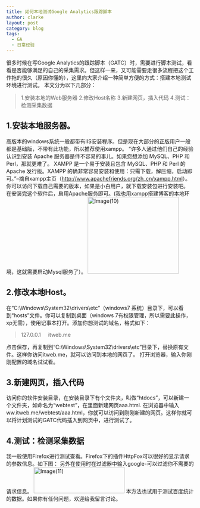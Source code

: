 ```yaml
---
title: 如何本地测试Google Analytics跟踪脚本
author: clarke
layout: post
category: blog
tags:
  - GA
  - 日常经验
---
```

很多时候在写Google Analytics的跟踪脚本（GATC）时，需要进行脚本测试，看看是否能够满足的自己的采集需求。但这样一来，又可能需要走很多流程把这个工作拖的很久（原因你懂的），这里向大家介绍一种简单方便的方式：搭建本地测试环境进行测试。 
本文分为以下几部分：  
> 1.安装本地的Web服务器 
> 2.修改Host名称 
> 3.新建网页，插入代码 
> 4.测试：检测采集数据</blockquote> 
> 
> <!--more-->
> 
>   
> > 
> ## 1.安装本地服务器。
> 
> 高版本的windows系统一般都带有IIS安装程序。但是现在大部分的正版用户一般都是基础版，不带有此功能，所以推荐使用xampp。 
> “许多人通过他们自己的经验认识到安装 Apache 服务器是件不容易的事儿。如果您想添加 MySQL、PHP 和 Perl，那就更难了。 
> XAMPP 是一个易于安装且包含 MySQL、PHP 和 Perl 的 Apache 发行版。XAMPP 的确非常容易安装和使用：只需下载，解压缩，启动即可。”&#8211;摘自xampp主页（<http://www.apachefriends.org/zh_cn/xampp.html>）。 
> 你可以访问下载自己需要的版本，如果是小白用户，就下载安装包进行安装吧。 
> 在安装完这个软件后，启用Apache服务即可。(我也用xampp搭建博客的本地环境，这就需要启动Mysql服务了）。 
> [<img style="background-image: none; border-right-width: 0px; padding-left: 0px; padding-right: 0px; display: inline; border-top-width: 0px; border-bottom-width: 0px; border-left-width: 0px; padding-top: 0px" title="Image(10)" border="0" alt="Image(10)" src="http://itweb.me/wp-content/uploads/2012/10/Image10_thumb.png" width="244" height="206" />][1]  
> ## 2.修改本地Host。
> 
> 在“C:\Windows\System32\drivers\etc”（windows7 系统）目录下，可以看到“hosts”文件。你可以复制到桌面（windows 7有权限管理，所以需要此操作，xp无需），使用记事本打开。添加你想测试的域名，格式如下：  
> > 127.0.0.1&nbsp;&nbsp;&nbsp;&nbsp; itweb.me
> 
> 点击保存，再复制到“C:\Windows\System32\drivers\etc”目录下，替换原有文件。这样你访问itweb.me，就可以访问到本地的网页了。 
> 打开浏览器，输入你刚刚配置的域名试试看。  
> ## 3.新建网页，插入代码
> 
> 访问你的软件安装目录，在安装目录下有个文件夹，叫做“htdocs”，可以新建一个文件夹，如命名为“webtest”，在里面新建网页aaa.html. 
> 在浏览器中输入ww.itweb.me/webtest/aaa.html，你就可以访问到刚刚新建的网页。这样你就可以将计划测试的GATC代码插入到网页中，进行测试了。  
> ## 4.测试：检测采集数据
> 
> 我一般使用Firefox进行测试查看。Firefox下的插件HttpFox可以很好的显示请求的参数信息。如下图： 
> 另外在使用时在过滤器中输入google-可以过滤你不需要的请求信息。 
> [<img style="background-image: none; border-right-width: 0px; padding-left: 0px; padding-right: 0px; display: inline; border-top-width: 0px; border-bottom-width: 0px; border-left-width: 0px; padding-top: 0px" title="Image(11)" border="0" alt="Image(11)" src="http://itweb.me/wp-content/uploads/2012/10/Image11_thumb.png" width="244" height="70" />][2] 
> 本方法也试用于测试百度统计的数据。如果你有任何问题，欢迎给我留言讨论。

 [1]: http://itweb.me/wp-content/uploads/2012/10/Image10.png
 [2]: http://itweb.me/wp-content/uploads/2012/10/Image11.png